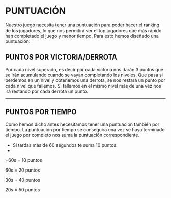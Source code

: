 # PUNTUACIÓN

Nuestro juego necesita tener una puntuación para poder hacer el ranking de los jugadores, lo que nos permitirá ver el top jugadores que más rápido han completado el juego y menor tiempo. Para esto hemos diseñado una puntuación:

## PUNTOS POR VICTORIA/DERROTA

Por cada nivel superado, es decir por cada victoria nos darán 3 puntos que se irán acumulando cuando se vayan completando los niveles. Que pasa si perdemos en un nivel y obtenemos una derrota, se nos restará un punto por cada nivel que fallemos. Si fallamos en el mismo nivel más de una vez nos irá restando por cada derrota un punto.

---

## PUNTOS POR TIEMPO

Como hemos dicho antes necesitamos tener una puntuación también por tiempo. La puntuación por tiempo se conseguira una vez se haya terminado el juego por completo nos suma la puntuación correspondiente. 

- Si tardas más de 60 segundos te suma 10 puntos.
- 

+60s = 10 puntos

60s = 20 puntos

30s = 40 puntos

20s = 50 puntos



